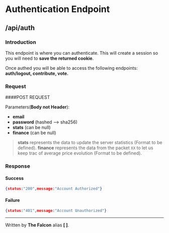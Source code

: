 # Authentication Endpoint

## /api/auth

### Introduction

This endpoint is where you can authenticate. This will create a session so you will need to **save the returned cookie**.

Once authed you will be able to access the following endpoints: **auth/logout, contribute, vote.**

### Request

####POST REQUEST

Parameters(**Body not Header**):
 - **email**
 - **password** (hashed --> sha256)
 - **stats** (can be null)
 - **finance** (can be null)
 
> **stats** represents the data to update the server statistics (Format to be defined).
**finance** represents the data from the packet `XX` to let us keep trac of average price evolution (Format to be defined).

### Response

#### Success

```json
{status:"200",message:"Account Authorized"}
```
#### Failure

```json
{status:"401",message:"Account Unauthorized"}
```

___

Written by **The Falcon** alias **[ ]**.